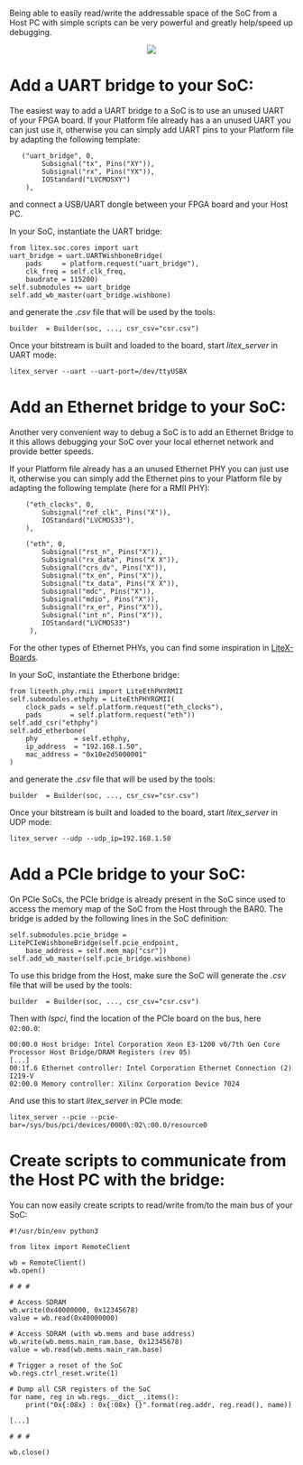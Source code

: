 Being able to easily read/write the addressable space of the SoC from a Host PC with simple scripts can be very powerful and greatly help/speed up debugging.

<p align="center"><img src="https://pbs.twimg.com/media/ERmuvmFWoAQXqQl?format=png&name=small"></p>

# Add a UART bridge to your SoC:
The easiest way to add a UART bridge to a SoC is to use an unused UART of your FPGA board. If your Platform file already has a an unused UART you can just use it, otherwise you can simply add UART pins to your Platform file by adapting the following template:
```python3
   ("uart_bridge", 0,
        Subsignal("tx", Pins("XY")),
        Subsignal("rx", Pins("YX")),
        IOStandard("LVCMOSXY")
    ),
```
and connect a USB/UART dongle between your FPGA board and your Host PC.

In your SoC, instantiate the UART bridge:
```python3
from litex.soc.cores import uart
uart_bridge = uart.UARTWishboneBridge(
    pads     = platform.request("uart_bridge"),
    clk_freq = self.clk_freq,
    baudrate = 115200)
self.submodules += uart_bridge
self.add_wb_master(uart_bridge.wishbone)
```
and generate the *.csv* file that will be used by the tools:
```python3
builder  = Builder(soc, ..., csr_csv="csr.csv")
```

Once your bitstream is built and loaded to the board, start *litex_server* in UART mode:
```
litex_server --uart --uart-port=/dev/ttyUSBX
```

# Add an Ethernet bridge to your SoC:
Another very convenient way to debug a SoC is to add an Ethernet Bridge to it this allows debugging your SoC over your local ethernet network and provide better speeds.

If your Platform file already has a an unused Ethernet PHY you can just use it, otherwise you can simply add the Ethernet pins to your Platform file by adapting the following template (here for a RMII PHY):
```python3
    ("eth_clocks", 0,
        Subsignal("ref_clk", Pins("X")),
        IOStandard("LVCMOS33"),
    ),

    ("eth", 0,
        Subsignal("rst_n", Pins("X")),
        Subsignal("rx_data", Pins("X X")),
        Subsignal("crs_dv", Pins("X")),
        Subsignal("tx_en", Pins("X")),
        Subsignal("tx_data", Pins("X X")),
        Subsignal("mdc", Pins("X")),
        Subsignal("mdio", Pins("X")),
        Subsignal("rx_er", Pins("X")),
        Subsignal("int_n", Pins("X")),
        IOStandard("LVCMOS33")
     ),
```
For the other types of Ethernet PHYs, you can find some inspiration in [LiteX-Boards](https://github.com/litex-hub/litex-boards/tree/master/litex_boards/platforms).

In your SoC, instantiate the Etherbone bridge:

```python3
from liteeth.phy.rmii import LiteEthPHYRMII
self.submodules.ethphy = LiteEthPHYRGMII(
    clock_pads = self.platform.request("eth_clocks"),
    pads       = self.platform.request("eth"))
self.add_csr("ethphy")
self.add_etherbone(
    phy         = self.ethphy,
    ip_address  = "192.168.1.50",
    mac_address = "0x10e2d5000001"
)
```

and generate the _.csv_ file that will be used by the tools:

```python3
builder  = Builder(soc, ..., csr_csv="csr.csv")
```

Once your bitstream is built and loaded to the board, start _litex_server_ in UDP mode:

```
litex_server --udp --udp_ip=192.168.1.50
```

# Add a PCIe bridge to your SoC:
On PCIe SoCs, the PCIe bridge is already present in the SoC since used to access the memory map of the SoC from the Host through the BAR0. The bridge is added by the following lines in the SoC definition:
```python3
self.submodules.pcie_bridge = LitePCIeWishboneBridge(self.pcie_endpoint,
    base_address = self.mem_map["csr"])
self.add_wb_master(self.pcie_bridge.wishbone)
```

To use this bridge from the Host, make sure the SoC will generate the _.csv_ file that will be used by the tools:
```python3
builder  = Builder(soc, ..., csr_csv="csr.csv")
```

Then with *lspci*, find the location of the PCIe board on the bus, here `02:00.0`:
```
00:00.0 Host bridge: Intel Corporation Xeon E3-1200 v6/7th Gen Core Processor Host Bridge/DRAM Registers (rev 05)
[...]
00:1f.6 Ethernet controller: Intel Corporation Ethernet Connection (2) I219-V
02:00.0 Memory controller: Xilinx Corporation Device 7024
```
And use this to start _litex_server_ in PCIe mode:
```
litex_server --pcie --pcie-bar=/sys/bus/pci/devices/0000\:02\:00.0/resource0
```

# Create scripts to communicate from the Host PC with the bridge:

You can now easily create scripts to read/write from/to the main bus of your SoC:
```python3
#!/usr/bin/env python3

from litex import RemoteClient

wb = RemoteClient()
wb.open()

# # #

# Access SDRAM
wb.write(0x40000000, 0x12345678)
value = wb.read(0x40000000)

# Access SDRAM (with wb.mems and base address)
wb.write(wb.mems.main_ram.base, 0x12345678)
value = wb.read(wb.mems.main_ram.base)

# Trigger a reset of the SoC
wb.regs.ctrl_reset.write(1)
 
# Dump all CSR registers of the SoC
for name, reg in wb.regs.__dict__.items():
    print("0x{:08x} : 0x{:08x} {}".format(reg.addr, reg.read(), name))

[...]

# # #

wb.close()
```